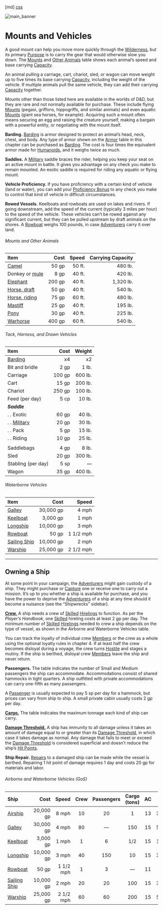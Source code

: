 ﻿[md]
[css](-OCVFMyYfsylqoZPiW6l)

![main_banner](https://raw.githubusercontent.com/Tougher-Together-Gaming/default-game-assets/refs/heads/main/handouts/quick-reference/images/mounts-vehicles-banner.png)

# Mounts and Vehicles

A good mount can help you move more quickly through the [Wilderness](https://app.roll20.net/compendium/dnd5e/Wilderness#h-Wilderness), but its primary [Purpose](https://app.roll20.net/compendium/dnd5e/Settlements#h-Purpose) is to carry the gear that would otherwise slow you down. The [Mounts](https://app.roll20.net/compendium/dnd5e/Mounts%20and%20Services#h-Mounts) and [Other Animals](https://app.roll20.net/compendium/dnd5e/Appendix%20A%20-%20Miscellaneous%20Creatures%20%28Monster%20Manual%29#h-Other%20Animals) table shows each animal’s speed and base carrying [Capacity](https://app.roll20.net/compendium/dnd5e/Sample%20Ships#h-Capacity).

An animal pulling a carriage, cart, chariot, sled, or wagon can move weight up to five times its base carrying [Capacity](https://app.roll20.net/compendium/dnd5e/Sample%20Ships#h-Capacity), including the weight of the vehicle. If multiple animals pull the same vehicle, they can add their carrying [Capacity](https://app.roll20.net/compendium/dnd5e/Sample%20Ships#h-Capacity) together.

Mounts other than those listed here are available in the worlds of D&D, but they are rare and not normally available for purchase. These include flying [Mounts](https://app.roll20.net/compendium/dnd5e/Mounts%20and%20Services#h-Mounts) (pegasi, griffons, hippogriffs, and similar animals) and even aquatic [Mounts](https://app.roll20.net/compendium/dnd5e/Mounts%20and%20Services#h-Mounts) (giant sea horses, for example). Acquiring such a mount often means securing an egg and raising the creature yourself, making a bargain with a powerful entity, or negotiating with the mount itself.

**Barding.** [Barding](https://app.roll20.net/compendium/dnd5e/Barding#h-Barding) is armor designed to protect an animal’s head, neck, chest, and body. Any type of armor shown on the [Armor](https://app.roll20.net/compendium/dnd5e/Armor%20and%20Shields#h-Armor) table in this chapter can be purchased as [Barding](https://app.roll20.net/compendium/dnd5e/Barding#h-Barding). The cost is four times the equivalent armor made for [Humanoids](https://app.roll20.net/compendium/dnd5e/Parleying%20with%20Monsters#h-Humanoids), and it weighs twice as much.

**Saddles.** A [Military](https://app.roll20.net/compendium/dnd5e/Government#h-Military) saddle braces the rider, helping you keep your seat on an active mount in battle. It gives you advantage on any check you make to remain mounted. An exotic saddle is required for riding any aquatic or flying mount.

**Vehicle Proficiency.** If you have proficiency with a certain kind of vehicle (land or water), you can add your [Proficiency Bonus](https://app.roll20.net/compendium/dnd5e/Introduction%20%28Xanathar%27s%29#h-Proficiency%20Bonus) to any check you make to control that kind of vehicle in difficult circumstances.

**Rowed Vessels.** Keelboats and rowboats are used on lakes and rivers. If going downstream, add the speed of the current (typically 3 miles per hour) to the speed of the vehicle. These vehicles can’t be rowed against any significant current, but they can be pulled upstream by draft animals on the shores. A [Rowboat](https://app.roll20.net/compendium/dnd5e/Rowboat#h-Rowboat) weighs 100 pounds, in case [Adventurers](https://app.roll20.net/compendium/dnd5e/Tosculi#h-Adventurers) carry it over land.

###### Mounts and Other Animals

| **Item**                                                                             | **Cost** | **Speed** | **Carrying Capacity** |
| :----------------------------------------------------------------------------------- | -------: | ---------------------------------------------------------------------------------------------------------: | -----------------------------------------------------------------------------------------: |
| [Camel](https://roll20.net/compendium/dnd5e/Camel#h-Camel)                           |    50 gp |                                                                                                     50 ft. |                                                                                    480 lb. |
| Donkey or [mule](https://roll20.net/compendium/dnd5e/Monsters:Mule#content)          |     8 gp |                                                                                                     40 ft. |                                                                                    420 lb. |
| [Elephant](https://roll20.net/compendium/dnd5e/Elephant#h-Elephant)                  |   200 gp |                                                                                                     40 ft. |                                                                                  1,320 lb. |
| [Horse, draft](https://roll20.net/compendium/dnd5e/Monsters:Draft%20Horse#content)   |    50 gp |                                                                                                     40 ft. |                                                                                    540 lb. |
| [Horse, riding](https://roll20.net/compendium/dnd5e/Monsters:Riding%20Horse#content) |    75 gp |                                                                                                     60 ft. |                                                                                    480 lb. |
| [Mastiff](https://roll20.net/compendium/dnd5e/Mastiff#h-Mastiff)                     |    25 gp |                                                                                                     40 ft. |                                                                                    195 lb. |
| [Pony](https://roll20.net/compendium/dnd5e/Pony#h-Pony)                              |    30 gp |                                                                                                     40 ft. |                                                                                    225 lb. |
| [Warhorse](https://roll20.net/compendium/dnd5e/Warhorse#h-Warhorse)                  |   400 gp |                                                                                                     60 ft. |                                                                                    540 lb. |

###### Tack, Harness, and Drawn Vehicles

| **Item**                                                                      | **Cost** | **Weight** |
| :---------------------------------------------------------------------------- | -------: | ---------: |
| [Barding](https://app.roll20.net/compendium/dnd5e/Barding#h-Barding)          |       x4 |         x2 |
| Bit and bridle                                                                |     2 gp |      1 lb. |
| Carriage                                                                      |   100 gp |    600 lb. |
| Cart                                                                          |    15 gp |    200 lb. |
| Chariot                                                                       |   250 gp |    100 lb. |
| Feed (per day)                                                                |     5 cp |     10 lb. |
| ***Saddle***                                                                  |          |            |
| . . Exotic                                                                    |    60 gp |     40 lb. |
| . . [Military](https://app.roll20.net/compendium/dnd5e/Government#h-Military) |    20 gp |     30 lb. |
| . . Pack                                                                      |     5 gp |     15 lb. |
| . . Riding                                                                    |    10 gp |     25 lb. |
|                                                                               |          |
| Saddlebags                                                                    |     4 gp |      8 lb. |
| Sled                                                                          |    20 gp |    300 lb. |
| Stabling (per day)                                                            |     5 sp |          — |
| Wagon                                                                         |    35 gp |    400 lb. |

###### Waterborne Vehicles

| **Item**                                                                                    |  **Cost** | **Speed** |
| :------------------------------------------------------------------------------------------ | --------: | ---------------------------------------------------------------------------------------------------------: |
| [Galley](https://app.roll20.net/compendium/dnd5e/Galley#h-Galley)                           | 30,000 gp |                                                                                                      4 mph |
| [Keelboat](https://app.roll20.net/compendium/dnd5e/Keelboat#h-Keelboat)                     |  3,000 gp |                                                                                                      1 mph |
| [Longship](https://app.roll20.net/compendium/dnd5e/Longship#h-Longship)                     | 10,000 gp |                                                                                                      3 mph |
| [Rowboat](https://app.roll20.net/compendium/dnd5e/Rowboat#h-Rowboat)                        |     50 gp |                                                                                                  1 1/2 mph |
| [Sailing Ship](https://app.roll20.net/compendium/dnd5e/Sailing%20Ship#h-Sailing%20Ship)     | 10,000 gp |                                                                                                      2 mph |
| [Warship](https://app.roll20.net/compendium/dnd5e/Sailing%20Ship%20and%20Warship#h-Warship) | 25,000 gp |                                                                                                  2 1/2 mph |

***

## Owning a Ship

At some point in your campaign, the [Adventurers](https://app.roll20.net/compendium/dnd5e/Tosculi#h-Adventurers) might gain custody of a ship. They might purchase or [Capture](https://app.roll20.net/compendium/dnd5e/The%20Underdark#h-Capture) one or receive one to carry out a mission. It’s up to you whether a ship is available for purchase, and you have the power to deprive the [Adventurers](https://app.roll20.net/compendium/dnd5e/Tosculi#h-Adventurers) of a ship at any time should it become a nuisance (see the “Shipwrecks” sidebar).

[**Crew.**](https://app.roll20.net/compendium/dnd5e/Franchise%20Advancement#h-Crew) A ship needs a crew of [Skilled](https://app.roll20.net/compendium/dnd5e/Skilled#h-Skilled) [Hirelings](https://app.roll20.net/compendium/dnd5e/Hirelings#h-Hirelings) to function. As per the *Player’s Handbook*, one [Skilled](https://app.roll20.net/compendium/dnd5e/Skilled#h-Skilled) hireling costs at least 2 gp per day. The minimum number of [Skilled](https://app.roll20.net/compendium/dnd5e/Skilled#h-Skilled) [Hirelings](https://app.roll20.net/compendium/dnd5e/Hirelings#h-Hirelings) needed to crew a ship depends on the type of vessel, as shown in the Airborne and Waterborne Vehicles table.

You can track the loyalty of individual crew [Members](https://app.roll20.net/compendium/dnd5e/Members%20Only#h-Members) or the crew as a whole using the optional loyalty rules in chapter 4. If at least half the crew becomes disloyal during a voyage, the crew turns [Hostile](https://app.roll20.net/compendium/dnd5e/Mysterious%20Islands#h-Hostile) and stages a mutiny. If the ship is berthed, disloyal crew [Members](https://app.roll20.net/compendium/dnd5e/Members%20Only#h-Members) leave the ship and never return.

**Passengers.** The table indicates the number of Small and Medium passengers the ship can accommodate. Accommodations consist of shared hammocks in tight quarters. A ship outfitted with private accommodations can carry one-fifth as many passengers.

A [Passenger](https://app.roll20.net/compendium/dnd5e/Random%20Ships#h-Passenger) is usually expected to pay 5 sp per day for a hammock, but prices can vary from ship to ship. A small private cabin usually costs 2 gp per day.

[**Cargo.**](https://app.roll20.net/compendium/dnd5e/Random%20Ships#h-Cargo) The table indicates the maximum tonnage each kind of ship can carry.

[**Damage Threshold.**](https://app.roll20.net/compendium/dnd5e/Sample%20Ships#h-Damage%20Threshold) A ship has immunity to all damage unless it takes an amount of damage equal to or greater than its [Damage Threshold](https://app.roll20.net/compendium/dnd5e/Sample%20Ships#h-Damage%20Threshold), in which case it takes damage as normal. Any damage that fails to meet or exceed the [Damage Threshold](https://app.roll20.net/compendium/dnd5e/Sample%20Ships#h-Damage%20Threshold) is considered superficial and doesn’t reduce the ship’s [Hit Points](https://app.roll20.net/compendium/dnd5e/Monsters#h-Hit%20Points).

**Ship Repair.** [Repairs](https://app.roll20.net/compendium/dnd5e/Infernal%20War%20Machines%20Rules#h-Repairs) to a damaged ship can be made while the vessel is berthed. Repairing 1 hit point of damage requires 1 day and costs 20 gp for materials and labor.

###### Airborne and Waterborne Vehicles (GoS)

| **Ship**                                                                                    |  **Cost** | **Speed** | **Crew** | **Passengers** | **Cargo (tons)** | **AC** | **HP** | **Damage Threshold** |
| :------------------------------------------------------------------------------------------ | --------: | --------: | :------: | :------------: | :--------------------------------------------------------------------------------: | :----: | :----: | :-------------------------------------------------------------------------------------------------: |
| [Airship](https://app.roll20.net/compendium/dnd5e/Airship#h-Airship)                        | 20,000 gp |     8 mph |    10    |       20       |                                         1                                          |   13   |  300   |                                                  —                                                  |
| [Galley](https://app.roll20.net/compendium/dnd5e/Galley#h-Galley)                           | 30,000 gp |     4 mph |    80    |       —        |                                        150                                         |   15   |  500   |                                                 20                                                  |
| [Keelboat](https://app.roll20.net/compendium/dnd5e/Keelboat#h-Keelboat)                     |  3,000 gp |     1 mph |    1     |       6        |                                        1/2                                         |   15   |  100   |                                                 10                                                  |
| [Longship](https://app.roll20.net/compendium/dnd5e/Longship#h-Longship)                     | 10,000 gp |     3 mph |    40    |      150       |                                         10                                         |   15   |  300   |                                                 15                                                  |
| [Rowboat](https://app.roll20.net/compendium/dnd5e/Rowboat#h-Rowboat)                        |     50 gp | 1 1/2 mph |    1     |       3        |                                         —                                          |   11   |   50   |                                                  —                                                  |
| [Sailing Ship](https://app.roll20.net/compendium/dnd5e/Sailing%20Ship#h-Sailing%20Ship)     | 10,000 gp |     2 mph |    20    |       20       |                                        100                                         |   15   |  300   |                                                 15                                                  |
| [Warship](https://app.roll20.net/compendium/dnd5e/Sailing%20Ship%20and%20Warship#h-Warship) | 25,000 gp | 2 1/2 mph |    60    |       60       |                                        200                                         |   15   |  500   |                                                 20                                                  |
